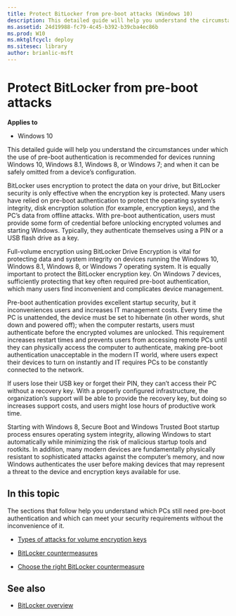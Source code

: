 ```yaml
---
title: Protect BitLocker from pre-boot attacks (Windows 10)
description: This detailed guide will help you understand the circumstances under which the use of pre-boot authentication is recommended for devices running Windows 10, Windows 8.1, Windows 8, or Windows 7; and when it can be safely omitted from a device’s configuration.
ms.assetid: 24d19988-fc79-4c45-b392-b39cba4ec86b
ms.prod: W10
ms.mktglfcycl: deploy
ms.sitesec: library
author: brianlic-msft
---
```


# Protect BitLocker from pre-boot attacks


**Applies to**

-   Windows 10

This detailed guide will help you understand the circumstances under which the use of pre-boot authentication is recommended for devices running Windows 10, Windows 8.1, Windows 8, or Windows 7; and when it can be safely omitted from a device’s configuration.

BitLocker uses encryption to protect the data on your drive, but BitLocker security is only effective when the encryption key is protected. Many users have relied on pre-boot authentication to protect the operating system’s integrity, disk encryption solution (for example, encryption keys), and the PC’s data from offline attacks. With pre-boot authentication, users must provide some form of credential before unlocking encrypted volumes and starting Windows. Typically, they authenticate themselves using a PIN or a USB flash drive as a key.

Full-volume encryption using BitLocker Drive Encryption is vital for protecting data and system integrity on devices running the Windows 10, Windows 8.1, Windows 8, or Windows 7 operating system. It is equally important to protect the BitLocker encryption key. On Windows 7 devices, sufficiently protecting that key often required pre-boot authentication, which many users find inconvenient and complicates device management.

Pre-boot authentication provides excellent startup security, but it inconveniences users and increases IT management costs. Every time the PC is unattended, the device must be set to hibernate (in other words, shut down and powered off); when the computer restarts, users must authenticate before the encrypted volumes are unlocked. This requirement increases restart times and prevents users from accessing remote PCs until they can physically access the computer to authenticate, making pre-boot authentication unacceptable in the modern IT world, where users expect their devices to turn on instantly and IT requires PCs to be constantly connected to the network.

If users lose their USB key or forget their PIN, they can’t access their PC without a recovery key. With a properly configured infrastructure, the organization’s support will be able to provide the recovery key, but doing so increases support costs, and users might lose hours of productive work time.

Starting with Windows 8, Secure Boot and Windows Trusted Boot startup process ensures operating system integrity, allowing Windows to start automatically while minimizing the risk of malicious startup tools and rootkits. In addition, many modern devices are fundamentally physically resistant to sophisticated attacks against the computer’s memory, and now Windows authenticates the user before making devices that may represent a threat to the device and encryption keys available for use.

## In this topic


The sections that follow help you understand which PCs still need pre-boot authentication and which can meet your security requirements without the inconvenience of it.

-   [Types of attacks for volume encryption keys](types-of-attacks-for-volume-encryption-keys.md)

-   [BitLocker countermeasures](bitlocker-countermeasures.md)

-   [Choose the right BitLocker countermeasure](choose-the-right-bitlocker-countermeasure.md)

## See also


-   [BitLocker overview](bitlocker-overview-roletech-overview.md)

 

 





